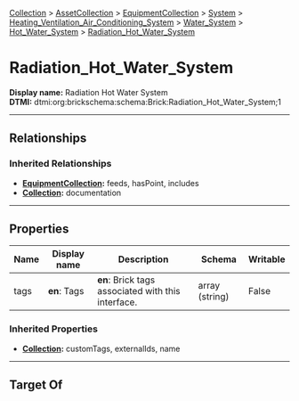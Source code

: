 [Collection](../../../../../../Collection.md) > [AssetCollection](../../../../../AssetCollection.md) > [EquipmentCollection](../../../../EquipmentCollection.md) > [System](../../../System.md) > [Heating_Ventilation_Air_Conditioning_System](../../Heating_Ventilation_Air_Conditioning_System.md) > [Water_System](../Water_System.md) > [Hot_Water_System](Hot_Water_System.md) > [Radiation_Hot_Water_System](#)
# Radiation_Hot_Water_System

**Display name:** Radiation Hot Water System<br />
**DTMI:** dtmi:org:brickschema:schema:Brick:Radiation_Hot_Water_System;1

---

## Relationships
### Inherited Relationships
* **[EquipmentCollection](../../../../EquipmentCollection.md):** feeds, hasPoint, includes
* **[Collection](../../../../../../Collection.md):** documentation

---

## Properties
|Name|Display name|Description|Schema|Writable|
|-|-|-|-|-|
|tags|**en**: Tags|**en**: Brick tags associated with this interface.|array (string)|False|
### Inherited Properties
* **[Collection](../../../../../../Collection.md):** customTags, externalIds, name

---

## Target Of
